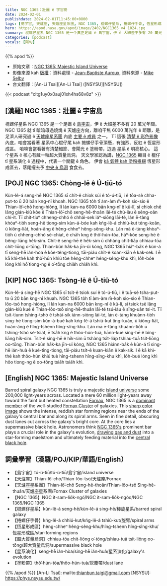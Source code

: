 ```yaml
---
title: NGC 1365：壯麗 ê 宇宙島
date: 2024-02-01
publishdate: 2024-02-01T11:45:00+0800
tags: [島宇宙, 天爐座, 天爐座星系團, NGC 1365, 棍螺仔星系, 捲螺仔手骨, 恆星形成區, 超大質量烏洞, 星系演化, 塗粉帶]
hero: https://apod.nasa.gov/apod/image/2402/NGC1365_v4_1024.jpg
summary: 棍螺仔星系 NGC 1365 是一个真正足媠 ê 島宇宙，伊 ê 大細差不多有 20 萬光年闊。
categories: [podcast]
vocals: [阿勻]
---
```


{{% apod %}}

- 原始文章：[NGC 1365: Majestic Island Universe](https://apod.nasa.gov/apod/ap240201.html)
- 影像來源 kah [版權][copyright]：資料處理 - [Jean-Baptiste Auroux](https://millenniumphoton.com/), 資料來源 - [Mike Selby](https://throughlightandtime.com/)
- 台文翻譯：[An-Li Tsai][An-Li Tsai] ([NSYSU][NSYSU])

{{< podcast "cltg1uy0x0auj01xh4hs68v8z" >}}

## [漢羅] NGC 1365：壯麗 ê 宇宙島
棍螺仔星系 NGC 1365 是一个足媠 ê [島宇宙][island universe]，伊 ê 大細差不多有 20 萬光年闊。
NGC 1365 就 tī 暗暗毋過燒燒 ê 天爐座方向，離咱干焦 6000 萬光年 ê 距離，是 足濟人研究過 ê [天爐座星系團][Fornax Cluster] 內底 [主要 ê 成員][dominant member] 之一。
Tī 這張 [清楚 ê 彩色影像][sharp color image] 內底，咱會當看著 星系中心棍仔尾 kah 捲螺仔手骨頂懸，有強烈、反紅 ê 恆星形成區。
咱嘛會當看著有清楚細節、會閘光 ê 塗粉帶，迒過 星系 ê 明亮核心。
這个星系 ê 核心有藏一粒超大質量烏洞。
天文學家認為講，[NGC 1365][NGC 1365's] 顯目 ê 棍仔 tī 星系演化 ê 過程中，代表一个關鍵 ê 角色。
伊會 [kā 氣體 kah 塗粉搝綴][drawing gas and dust] 恆星形成區去，落尾攏去予 [中央 ê 烏洞][central black hole] 食食去。

## [POJ] NGC 1365: Chòng-lē ê Ú-tiū-tó
Kùn-lê-á seng-hē NGC 1365 sī chi̍t-ê chiok súi ê tó-ú-tiū, i ê tōa-sè chha-put-to ū 20 bān kng-nî khoah.
NGC 1365 to̍h tī àm-àm m̄-koh sio-sio ê Thian-lô͘-chō hong-hiòng, lī lán kan-na 6000 bān kng-nî ê kū-lî, sī chiok chē lâng gián-kiù kòe ê Thian-lô͘-chō seng-hē-thoân lāi-té chú-iàu ê sêng-oân chi-it.
Tī chit-tiuⁿ chheng-chhó ê chhái-sek iáⁿ-siōng lāi-té, lán ē-tàng khòaⁿ-tio̍h seng-hē tiong-sim kùn-á-bóe kah kńg-lê-á chhiú-kut téng-koân, ū kiông-lia̍t, hoán-âng ê hêng-chheⁿ hêng-sêng-khu.
Lán mā ē-tàng khòaⁿ-tio̍h ū chheng-chhó sè-chiat, ē cha̍h kng ê thô͘-hún-tòa, hāⁿ-kòe seng-hē ê bêng-liāng he̍k-sim.
Chit-ê seng-hē ê he̍k-sim ū chhàng chi̍t-lia̍p chhiau-tōa chit-liōng o͘-tōng.
Thian-bûn ha̍k-ka jīn-ûi kóng, NGC 1365 hiáⁿ-ba̍k ê kùn-á tī seng-hē ián-hòa ê kòe-têng-tiong, tāi-piáu chi̍t-ê koan-kiān ê kak-sek.
I ē kā khì-thé kah thô͘-hún khiú tòe hêng-chheⁿ hêng-sêng-khu khì, lo̍h-bóe lóng khì hō͘ tiong-ng ê o͘-tōng chia̍h chia̍h khì.

## [KIP] NGC 1365: Tsòng-lē ê Ú-tiū-tó
Kùn-lê-á sing-hē NGC 1365 sī tsi̍t-ê tsiok suí ê tó-ú-tiū, i ê tuā-sè tsha-put-to ū 20 bān kng-nî khuah.
NGC 1365 to̍h tī àm-àm m̄-koh sio-sio ê Thian-lôo-tsō hong-hiòng, lī lán kan-na 6000 bān kng-nî ê kū-lî, sī tsiok tsē lâng gián-kiù kuè ê Thian-lôo-tsō sing-hē-thuân lāi-té tsú-iàu ê sîng-uân tsi-it.
Tī tsit-tiunn tshing-tshó ê tshái-sik iánn-siōng lāi-té, lán ē-tàng khuànn-tio̍h sing-hē tiong-sim kùn-á-bué kah kńg-lê-á tshiú-kut tíng-kuân, ū kiông-lia̍t, huán-âng ê hîng-tshenn hîng-sîng-khu.
Lán mā ē-tàng khuànn-tio̍h ū tshing-tshó sè-tsiat, ē tsa̍h kng ê thôo-hún-tuà, hānn-kuè sing-hē ê bîng-liāng hi̍k-sim.
Tsit-ê sing-hē ê hi̍k-sim ū tshàng tsi̍t-lia̍p tshiau-tuā tsit-liōng oo-tōng.
Thian-bûn ha̍k-ka jīn-uî kóng, NGC 1365 hiánn-ba̍k ê kùn-á tī sing-hē ián-huà ê kuè-tîng-tiong, tāi-piáu tsi̍t-ê kuan-kiān ê kak-sik.
I ē kā khì-thé kah thôo-hún khiú tuè hîng-tshenn hîng-sîng-khu khì, lo̍h-bué lóng khì hōo tiong-ng ê oo-tōng tsia̍h tsia̍h khì.

## [English] NGC 1365: Majestic Island Universe
Barred spiral galaxy NGC 1365 is truly a majestic [island universe][island universe] some 200,000 light-years across.
Located a mere 60 million light-years away toward the faint but heated constellation [Fornax][Fornax], NGC 1365 is a [dominant member][dominant member] of the well-studied [Fornax Cluster][Fornax Cluster] of galaxies.
This [sharp color image][sharp color image] shows the intense, reddish star forming regions near the ends of the galaxy's central bar and along its spiral arms.
Seen in fine detail, obscuring dust lanes cut across the galaxy's bright core.
At the core lies a supermassive black hole.
Astronomers think [NGC 1365's][NGC 1365's] prominent bar plays a crucial role in the galaxy's evolution, [drawing gas and dust][drawing gas and dust] into a star-forming maelstrom and ultimately feeding material into the [central black hole][central black hole].

## 詞彙學習（漢羅/POJ/KIP/華語/English）
- 【島宇宙】tó-ú-tiū/tó-ú-tiū/島宇宙/island universe
- 【天爐座】Thian-lô͘-chō/Thian-lôo-tsō/天爐座/Fornax
- 【天爐座星系團】Thian-lô͘-chō Seng-hē-thoân/Thian-lôo-tsō Sing-hē-thuân/天爐座星系團/Fornax Cluster of galaxies
- 【NGC 1365】NGC it-sam-lio̍k-ngó͘/NGC it-sam-lio̍k-ngóo/NGC 1365/NGC 1365
- 【棍螺仔星系】kùn-lê-á seng-hē/kùn-lê-á sing-hē/棒旋星系/barred spiral galaxy
- 【捲螺仔手骨】kńg-lê-á chhiú-kut/kńg-lê-á tshiú-kut/旋臂/spiral arms
- 【恆星形成區】hêng-chheⁿ hêng-sêng-khu/hîng-tshenn hîng-sîng-khu/恆星形成區/star-forming regions
- 【超大質量烏洞】chhiau-tōa chit-liōng o͘-tōng/tshiau-tuā tsit-liōng oo-tōng/超大質量烏洞/supermassive black hole
- 【星系演化】seng-hē ián-hòa/sing-hē ián-huà/星系演化/galaxy's evolution
- 【塗粉帶】thô͘-hún-tòa/thôo-hún-tuà/灰塵帶/dust lane

{{% /apod %}}
[An-Li Tsai]: mailto:thianbun.taigi@gmail.com
[NSYSU]: https://phys.nsysu.edu.tw/

[copyright]: https://apod.nasa.gov/apod/fap/lib/about_apod.html#srapply
[License]: https://creativecommons.org/licenses/by/3.0/

[island universe]:https://apod.nasa.gov/apod/ap100109.html
[Fornax]:https://earthsky.org/constellations/fornax-the-furnace-galaxy-hubble-ultra-deep-field/
[dominant member]:https://apod.nasa.gov/apod/ap220129.html
[Fornax Cluster]:http://www.atlasoftheuniverse.com/galgrps/for.html
[sharp color image]:https://www.astrobin.com/cq7ja1/
[NGC 1365's]:http://arxiv.org/abs/0907.2602
[drawing gas and dust]:https://webbtelescope.org/contents/media/images/2023/104/01GS812G7AGRG6D1WCXPS3EYZ5
[central black hole]:https://phys.org/news/2022-08-image-webb-galaxy-ngc-supermassive.html
